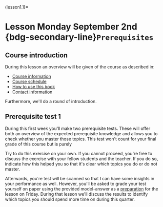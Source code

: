 (lesson1.1)=
# Lesson Monday September 2nd <br> {bdg-secondary-line}`Prerequisites`

## Course introduction
During this lesson an overview will be given of the course as described in:
- [Course information](../../course_information.md)
- [Course schedule](../../schedule.md)
- [How to use this book](../../instructions.md)
- [Contact information](../../contact_information.md)

Furthermore, we'll do a round of introduction.

## Prerequisite test 1
During this first week you'll make two prerequisite tests. These will offer both an overview of the expected prerequisite knowledge and allows you to check whether you master those topics. This test won't count for your final grade of this course but is purely 

Try to do this exercise on your own. If you cannot proceed, you're free to discuss the exercise with your fellow students and the teacher. If you do so, indicate how this helped you so that it's clear which topics you do or do not master.

Afterwards, you're test will be scanned so that I can have some insights in your performance as well. However, you'll be asked to grade your test yourself on paper using the provided model-answer as a [preparation](homework1.3) for the lesson on Friday. During that lesson we'll discuss the results to identify which topics you should spend more time on during this quarter.